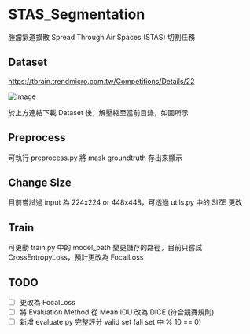 # STAS_Segmentation
腫瘤氣道擴散 Spread Through Air Spaces (STAS) 切割任務

## Dataset 
https://tbrain.trendmicro.com.tw/Competitions/Details/22

![image](https://user-images.githubusercontent.com/50419632/164417685-a0a4a0ad-93cb-44db-b516-36958b2bf47f.png)

於上方連結下載 Dataset 後，解壓縮至當前目錄，如圖所示


## Preprocess
可執行 preprocess.py 將 mask groundtruth 存出來顯示

## Change Size
目前嘗試過 input 為 224x224 or 448x448，可透過 utils.py 中的 SIZE 更改

## Train
可更動 train.py 中的 model_path 變更儲存的路徑，目前只嘗試 CrossEntropyLoss，預計更改為 FocalLoss

## TODO
- [ ] 更改為 FocalLoss
- [ ] 將 Evaluation Method 從 Mean IOU 改為 DICE (符合競賽規則)
- [ ] 新增 evaluate.py 完整評分 valid set (all set 中 % 10 == 0) 
